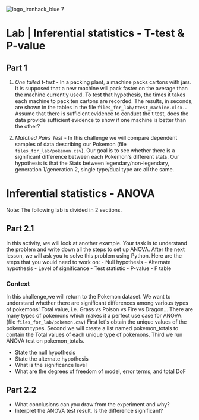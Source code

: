 ![logo_ironhack_blue 7](https://user-images.githubusercontent.com/23629340/40541063-a07a0a8a-601a-11e8-91b5-2f13e4e6b441.png)

# Lab | Inferential statistics - T-test & P-value

## Part 1

1. *One tailed t-test* - In a packing plant, a machine packs cartons with jars. It is supposed that a new machine will pack faster on the average than the machine currently used. To test that hypothesis, the times it takes each machine to pack ten cartons are recorded. The results, in seconds, are shown in the tables in the file `files_for_lab/ttest_machine.xlsx.`.
   Assume that there is sufficient evidence to conduct the t test, does the data provide sufficient evidence to show if one machine is better than the other?

2. *Matched Pairs Test* - In this challenge we will compare dependent samples of data describing our Pokemon (file `files_for_lab/pokemon.csv`). Our goal is to see whether there is a significant difference between each Pokemon's different stats. Our hypothesis is that the Stats between legendary/non-legendary, generation 1/generation 2, single type/dual type are all the same.


# Inferential statistics - ANOVA

Note: The following lab is divided in 2 sections.

## Part 2.1

In this activity, we will look at another example. Your task is to understand the problem and write down all the steps to set up ANOVA. After the next lesson, we will ask you to solve this problem using Python. Here are the steps that you would need to work on:
    - Null hypothesis
    - Alternate hypothesis
    - Level of significance
    - Test statistic
    - P-value
    - F table
    


### Context

In this challenge,we will return to the Pokemon dataset.   We want to understand whether there are significant differences among various types of pokemons' Total value, i.e. Grass vs Poison vs Fire vs Dragon... There are many types of pokemons which makes it a perfect use case for ANOVA. (file `files_for_lab/pokemon.csv`)
First let's obtain the unique values of the pokemon types.
Second we will create a list named pokemon_totals to contain the Total values of each unique type of pokemons.
Third we run ANOVA test on pokemon_totals.


- State the null hypothesis
- State the alternate hypothesis
- What is the significance level
- What are the degrees of freedom of model, error terms, and total DoF



## Part 2.2


- What conclusions can you draw from the experiment and why?
- Interpret the ANOVA test result. Is the difference significant?
